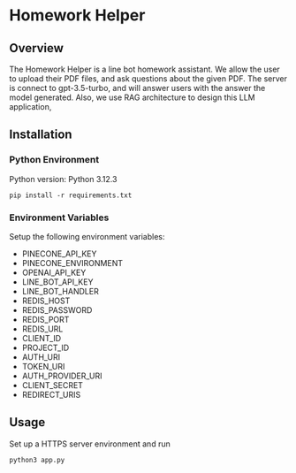 # Homework Helper

## Overview
The Homework Helper is a line bot homework assistant. We allow the user to upload their PDF files, and ask questions about the given PDF.
The server is connect to gpt-3.5-turbo, and will answer users with the answer the model generated.
Also, we use RAG architecture to design this LLM application, 

## Installation

### Python Environment

Python version: Python 3.12.3

```
pip install -r requirements.txt
```

### Environment Variables

Setup the following environment variables:

- PINECONE_API_KEY
- PINECONE_ENVIRONMENT
- OPENAI_API_KEY
- LINE_BOT_API_KEY
- LINE_BOT_HANDLER
- REDIS_HOST
- REDIS_PASSWORD
- REDIS_PORT
- REDIS_URL
- CLIENT_ID
- PROJECT_ID
- AUTH_URI
- TOKEN_URI
- AUTH_PROVIDER_URI
- CLIENT_SECRET
- REDIRECT_URIS

## Usage

Set up a HTTPS server environment and run
```
python3 app.py
```
